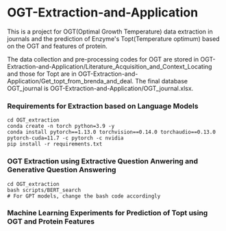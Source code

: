 # OGT-Extraction-and-Application

This is a project for OGT(Optimal Growth Temperature) data extraction in journals and the prediction of Enzyme's Topt(Temperature optimum) based on the OGT and features of protein.

The data collection and pre-processing codes for OGT are stored in OGT-Extraction-and-Application/Literature_Acquisition_and_Context_Locating and those for Topt are in OGT-Extraction-and-Application/Get_topt_from_brenda_and_deal. The final database OGT_journal is OGT-Extraction-and-Application/OGT_journal.xlsx.

### Requirements for Extraction based on Language Models

```
cd OGT_extraction
conda create -n torch python=3.9 -y
conda install pytorch==1.13.0 torchvision==0.14.0 torchaudio==0.13.0 pytorch-cuda=11.7 -c pytorch -c nvidia
pip install -r requirements.txt
```

### OGT Extraction using Extractive Question Anwering and Generative Question Answering

```
cd OGT_extraction
bash scripts/BERT_search
# For GPT models, change the bash code accordingly
```

### Machine Learning Experiments for Prediction of Topt using OGT and Protein Features
